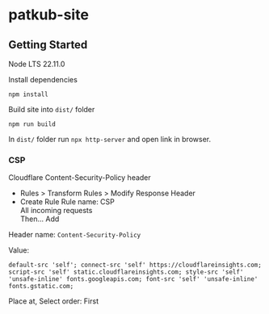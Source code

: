 # patkub-site

## Getting Started

Node LTS 22.11.0

Install dependencies
```
npm install
```

Build site into `dist/` folder
```
npm run build
```

In `dist/` folder run `npx http-server` and open link in browser.

### CSP

Cloudflare Content-Security-Policy header

- Rules > Transform Rules > Modify Response Header
- Create Rule
Rule name: CSP  
All incoming requests  
Then... Add  

Header name: `Content-Security-Policy`

Value:
```
default-src 'self'; connect-src 'self' https://cloudflareinsights.com; script-src 'self' static.cloudflareinsights.com; style-src 'self' 'unsafe-inline' fonts.googleapis.com; font-src 'self' 'unsafe-inline' fonts.gstatic.com;
```

Place at, Select order: First
